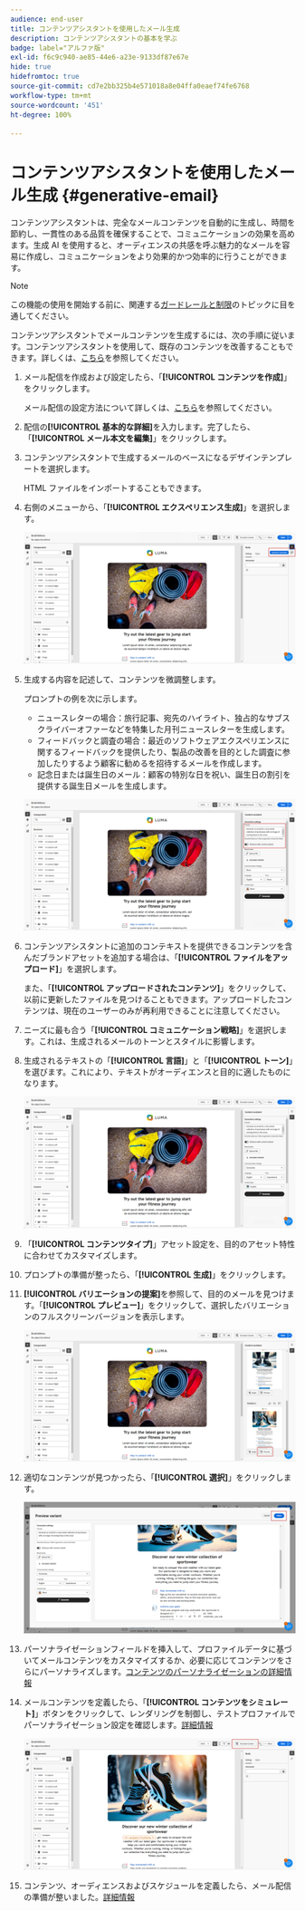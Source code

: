 ```yaml
---
audience: end-user
title: コンテンツアシスタントを使用したメール生成
description: コンテンツアシスタントの基本を学ぶ
badge: label="アルファ版"
exl-id: f6c9c940-ae85-44e6-a23e-9133df87e67e
hide: true
hidefromtoc: true
source-git-commit: cd7e2bb325b4e571018a8e04ffa0eaef74fe6768
workflow-type: tm+mt
source-wordcount: '451'
ht-degree: 100%

---
```


# コンテンツアシスタントを使用したメール生成 {#generative-email}

コンテンツアシスタントは、完全なメールコンテンツを自動的に生成し、時間を節約し、一貫性のある品質を確保することで、コミュニケーションの効果を高めます。生成 AI を使用すると、オーディエンスの共感を呼ぶ魅力的なメールを容易に作成し、コミュニケーションをより効果的かつ効率的に行うことができます。

>[!NOTE]
>
>この機能の使用を開始する前に、関連する[ガードレールと制限](generative-gs.md#guardrails-and-limitations)のトピックに目を通してください。


コンテンツアシスタントでメールコンテンツを生成するには、次の手順に従います。コンテンツアシスタントを使用して、既存のコンテンツを改善することもできます。詳しくは、[こちら](generative-content.md)を参照してください。

1. メール配信を作成および設定したら、「**[!UICONTROL コンテンツを作成]**」をクリックします。

   メール配信の設定方法について詳しくは、[こちら](../email/create-email-content.md)を参照してください。

1. 配信の&#x200B;**[!UICONTROL 基本的な詳細]**&#x200B;を入力します。完了したら、「**[!UICONTROL メール本文を編集]**」をクリックします。

1. コンテンツアシスタントで生成するメールのベースになるデザインテンプレートを選択します。

   HTML ファイルをインポートすることもできます。

1. 右側のメニューから、「**[!UICONTROL エクスペリエンス生成]**」を選択します。

   ![](assets/email-genai-1.png)

1. 生成する内容を記述して、コンテンツを微調整します。

   プロンプトの例を次に示します。

   * ニュースレターの場合：旅行記事、宛先のハイライト、独占的なサブスクライバーオファーなどを特集した月刊ニュースレターを生成します。
   * フィードバックと調査の場合：最近のソフトウェアエクスペリエンスに関するフィードバックを提供したり、製品の改善を目的とした調査に参加したりするよう顧客に勧めるを招待するメールを作成します。
   * 記念日または誕生日のメール：顧客の特別な日を祝い、誕生日の割引を提供する誕生日メールを生成します。

   ![](assets/email-genai-2.png)

1. コンテンツアシスタントに追加のコンテキストを提供できるコンテンツを含んだブランドアセットを追加する場合は、「**[!UICONTROL ファイルをアップロード]**」を選択します。

   また、「**[!UICONTROL アップロードされたコンテンツ]**」をクリックして、以前に更新したファイルを見つけることもできます。アップロードしたコンテンツは、現在のユーザーのみが再利用できることに注意してください。

1. ニーズに最も合う「**[!UICONTROL コミュニケーション戦略]**」を選択します。これは、生成されるメールのトーンとスタイルに影響します。

1. 生成されるテキストの「**[!UICONTROL 言語]**」と「**[!UICONTROL トーン]**」を選びます。これにより、テキストがオーディエンスと目的に適したものになります。

   ![](assets/email-genai-3.png)

1. 「**[!UICONTROL コンテンツタイプ]**」アセット設定を、目的のアセット特性に合わせてカスタマイズします。

1. プロンプトの準備が整ったら、「**[!UICONTROL 生成]**」をクリックします。

1. **[!UICONTROL バリエーションの提案]**&#x200B;を参照して、目的のメールを見つけます。「**[!UICONTROL プレビュー]**」をクリックして、選択したバリエーションのフルスクリーンバージョンを表示します。

   ![](assets/email-genai-4.png)

1. 適切なコンテンツが見つかったら、「**[!UICONTROL 選択]**」をクリックします。

   ![](assets/email-genai-5.png)

1. パーソナライゼーションフィールドを挿入して、プロファイルデータに基づいてメールコンテンツをカスタマイズするか、必要に応じてコンテンツをさらにパーソナライズします。[コンテンツのパーソナライゼーションの詳細情報](../personalization/personalize.md)

1. メールコンテンツを定義したら、「**[!UICONTROL コンテンツをシミュレート]**」ボタンをクリックして、レンダリングを制御し、テストプロファイルでパーソナライゼーション設定を確認します。[詳細情報](../preview-test/preview-content.md)

   ![](assets/email-genai-6.png)

1. コンテンツ、オーディエンスおよびスケジュールを定義したら、メール配信の準備が整いました。[詳細情報](../monitor/prepare-send.md)

